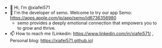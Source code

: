 - 👋 Hi, I’m @xiafei571
- 🌱 I'm the developer of semo. Welcome to try our app Semo: https://apps.apple.com/jp/app/semo/id6736356980
    - semo provides a deeply emotional connection that empowers you to to grow and thrive. 
- 📫 How to reach me (Linkedin: https://www.linkedin.com/in/xiafei571/ , Personal blog: https://xiafei571.github.io)

<!---
xiafei571/xiafei571 is a ✨ special ✨ repository because its `README.md` (this file) appears on your GitHub profile.
You can click the Preview link to take a look at your changes.
--->
